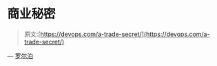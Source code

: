 # 商业秘密

> 原文:[https://devops.com/a-trade-secret/](https://devops.com/a-trade-secret/)

— [罗尔泊](https://devops.com/author/breselman/)